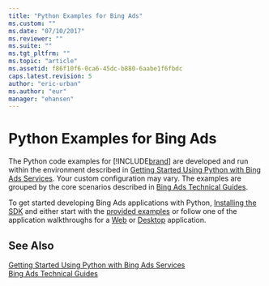 ```yaml
---
title: "Python Examples for Bing Ads"
ms.custom: ""
ms.date: "07/10/2017"
ms.reviewer: ""
ms.suite: ""
ms.tgt_pltfrm: ""
ms.topic: "article"
ms.assetid: f86f10f6-0ca6-45dc-b880-6aabe1f6fbdc
caps.latest.revision: 5
author: "eric-urban"
ms.author: "eur"
manager: "ehansen"
---
```

# Python Examples for Bing Ads
The Python code examples for [!INCLUDE[brand](../../concepts/guides/includes/brand.md)] are developed and run within the environment described in [Getting Started Using Python with Bing Ads Services](../../concepts/get-started/getting-started-using-python-with-bing-ads-services.md). Your custom configuration may vary. The examples are grouped by the core scenarios described in [Bing Ads Technical Guides](../../concepts/guides/bing-ads-technical-guides.md).

To get started developing Bing Ads applications with Python, [Installing the SDK](../../concepts/get-started/getting-started-using-python-with-bing-ads-services.md#installation) and either start with the [provided examples](http://go.microsoft.com/fwlink/?LinkId=529184) or follow one of the application walkthroughs for a [Web](../../concepts/get-started/walkthrough-bing-ads-web-application-in-python.md) or [Desktop](../../concepts/get-started/walkthrough-bing-ads-desktop-application-in-python.md) application.

## See Also
[Getting Started Using Python with Bing Ads Services](../../concepts/get-started/getting-started-using-python-with-bing-ads-services.md)  
[Bing Ads Technical Guides](../../concepts/guides/bing-ads-technical-guides.md)  

